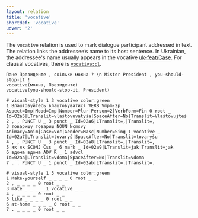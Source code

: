 ```yaml
---
layout: relation
title: 'vocative'
shortdef: 'vocative'
udver: '2'
---
```


The `vocative` relation is used to mark dialogue participant addressed in text.
The relation links the addressee’s name to its host sentence.
In Ukrainian, the addressee's name usually appears in the vocative [uk-feat/Case](). For clausal vocatives, there is [`vocative:cl`](vocative-cl.html).

~~~ sdparse
Пане Президенте , скільки можна ? \n Mister President , you-should-stop-it !
vocative(можна, Президенте)
vocative(you-should-stop-it, President)
~~~

~~~ conllu
# visual-style 1 3 vocative color:green
1 Влаштовуйтесь влаштовуватися VERB Vmpm-2p Aspect=Imp|Mood=Imp|Number=Plur|Person=2|VerbForm=Fin 0 root _ Id=02a5|LTranslit=vlaštovuvatyśа|SpaceAfter=No|Translit=Vlaštovujteś
2 , , PUNCT U _ 3 punct _ Id=02a6|LTranslit=,|Translit=,
3 товаришу товариш NOUN Ncmsvy Animacy=Anim|Case=Voc|Gender=Masc|Number=Sing 1 vocative _ Id=02a7|LTranslit=tovaryš|SpaceAfter=No|Translit=tovaryšu
4 , , PUNCT U _ 3 punct _ Id=02a8|LTranslit=,|Translit=,
5 як як SCONJ Css _ 6 mark _ Id=02a9|LTranslit=jak|Translit=jak
6 вдома вдома ADV R _ 1 advcl _ Id=02aa|LTranslit=vdoma|SpaceAfter=No|Translit=vdoma
7 . . PUNCT U _ 1 punct _ Id=02ab|LTranslit=.|Translit=.

# visual-style 1 3 vocative color:green
1 Make-yourself _ _ _ _ 0 root _ _
2 , _ _ _ _ 0 root _ _
3 mate _ _ _ _ 1 vocative _ _
4 , _ _ _ _ 0 root _ _
5 like _ _ _ _ 0 root _ _
6 at-home _ _ _ _ 0 root _ _
7 . _ _ _ _ 0 root _ _
~~~
